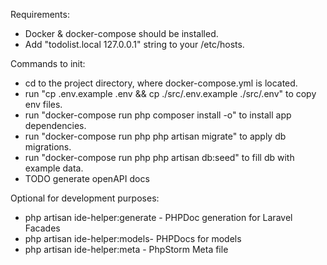 Requirements:
- Docker & docker-compose should be installed.
- Add "todolist.local    127.0.0.1" string to your /etc/hosts.

Commands to init:
- cd to the project directory, where docker-compose.yml is located.
- run "cp .env.example .env && cp ./src/.env.example ./src/.env" to copy env files.
- run "docker-compose run php composer install -o" to install app dependencies.
- run "docker-compose run php php artisan migrate" to apply db migrations.
- run "docker-compose run php php artisan db:seed" to fill db with example data.
- TODO generate openAPI docs

Optional for development purposes:
* php artisan ide-helper:generate - PHPDoc generation for Laravel Facades
* php artisan ide-helper:models- PHPDocs for models
* php artisan ide-helper:meta - PhpStorm Meta file